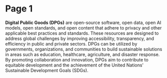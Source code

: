# Page 1

**Digital Public Goods (DPGs)** are open-source software, open data, open AI models, open standards, and open content that adhere to privacy and other applicable best practices and standards. These resources are designed to address global challenges by improving accessibility, transparency, and efficiency in public and private sectors. DPGs can be utilized by governments, organizations, and communities to build sustainable solutions in areas such as education, healthcare, agriculture, and disaster response. By promoting collaboration and innovation, DPGs aim to contribute to equitable development and the achievement of the United Nations' Sustainable Development Goals (SDGs).
